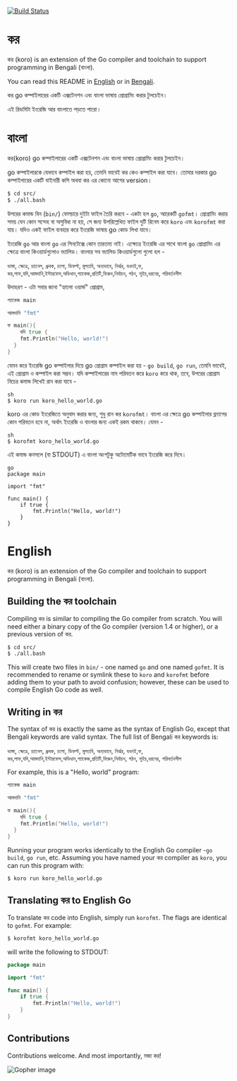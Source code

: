 [![Build Status](https://travis-ci.org/ChimeraCoder/koro.svg?branch=master)](https://travis-ci.org/ChimeraCoder/koro)

#  কর

কর (koro) is an extension of the Go compiler and toolchain to support programming in Bengali (বাংলা). 

You can read this README in [English](#english) or in [Bengali](#বাংলা).

কর go কম্পাইলারের একটি এক্সটেনশন এবং বাংলা ভাষায় প্রোগ্রামিং করার  টুলচেইন। 

এই রিডমিটা ইংরেজি আর বাংলাতে  পড়তে পারো।


# বাংলা

 কর(koro) go কম্পাইলারের একটি এক্সটেনশন এবং বাংলা ভাষায় প্রোগ্রামিং করার  টুলচেইন। 

go কম্পাইলারকে যেভাবে কম্পাইল করা হয়, তেমনি ভাবেই কর কেও কম্পাইল করা যাবে। তোমার দরকার go কম্পাইলারের একটি বাইনারী কপি অথবা কর এর কোনো আগের version।

```sh
$ cd src/
$ ./all.bash
```

উপরের কমান্ড বিন (`bin/`) ফোল্ডারে দুইটা ফাইল তৈরি করবে - একটা হল `go`, আরেকটি `gofmt`। প্রোগ্রামিং করার সময় যেন কোন সন্দেহ বা অসুবিধা না হয়, সে জন্য উপরিল্লেখিত ফাইল দুটি রিনেম করে `koro` এবং `korofmt` করা যায়। যদিও একই ফাইল ব্যবহার করে ইংরেজি ভাষায় go কোড লিখা যাবে।

ইংরেজি `go` আর বাংলা `go` এর সিনটেক্সে কোন তারতম্য নাই। এক্ষেত্রে ইংরেজি এর সাথে বাংলা `go` প্রোগ্রামিং এর ক্ষেত্রে বাংলা কিওয়ার্ডগুলোও ভ্যালিড। বাংলার সব ভ্যালিড কিওয়ার্ডগুলো গুলো হল - 

 `ভাঙ্গা`, `ক্ষেত্রে`, 	`চ্যানেল`, `ধ্রুবক`, `চলো`, 	`ডিফল্ট`, `মুলতবি`, `অন্যভাবে`, `নির্ঝর`, `যখনই`,`ফ`, `কর`,`লাফ`,`যদি`,`আমদানি`,`ইন্টারফেস`,`অভিধান`,`প্যাকেজ`,`প্রতিটি`,`ফিরুন`,`নির্বাচন`, `গঠন`, `সুইচ`,`ধরনের`, `পরিবর্তনশীল`

উদাহরণ - এটা সবার জানা "হ্যালো ওয়ার্ন্ড" প্রোগ্রাম, 

```go
প্যাকেজ main

আমদানি "fmt"

ফ main(){
    যদি true {
    fmt.Println("Hello, world!")
  }
}
```

যেমন করে ইংরেজি go কম্পাইলার দিয়ে go প্রোগ্রাম কম্পাইল করা হয় - `go build`, `go run`, তেমনি ভাবেই, এই প্রোগ্রাম ও কম্পাইল করা
সম্ভব। যদি কম্পাইলারের নাম পরিবতন করে `koro` করে থাক, তবে, উপরের প্রোগ্রাম নিচের কমান্ড লিখেই রান করা যাবে - 

```
sh
$ koro run koro_hello_world.go
```

koro এর কোড ইংরেজিতে অনুবাদ করার জন্য, শুধু রান কর `korofmt`। বাংলা এর ক্ষেত্রে go কম্পাইলার ফ্ল্যাগের কোন পরিবতন হবে না, অর্থাৎ ইংরেজি ও বাংলার জন্য একই রকম থাকবে। যেমন - 

```
sh
$ korofmt koro_hello_world.go
```

এই কমান্ড কনসলে (বা  STDOUT) এ বাংলা অংশটুকু অটোমেটিক ভাবে ইংরেজি করে দিবে।

```
go
package main

import "fmt"

func main() {
	if true {
		fmt.Println("Hello, world!")
	}
}
```


# English

 কর (koro) is an extension of the Go compiler and toolchain to support programming in Bengali (বাংলা).



## Building the কর toolchain

Compiling কর is similar to compiling the Go compiler from scratch. You will need either a binary copy of the Go compiler (version 1.4 or higher), or a previous version of কর. 

```sh
$ cd src/
$ ./all.bash
```

This will create two files in `bin/` - one named `go` and one named `gofmt`. It is recommended to rename or symlink these to `koro` and `korofmt` before adding them to your path to avoid confusion; however, these can be used to compile English Go code as well.
## Writing in কর

The syntax of কর is exactly the same as the syntax of English Go, except that Bengali keywords are valid syntax. The full list of Bengali কর keywords is:

 `ভাঙ্গা`, `ক্ষেত্রে`, 	`চ্যানেল`, `ধ্রুবক`, `চলো`, 	`ডিফল্ট`, `মুলতবি`, `অন্যভাবে`, `নির্ঝর`, `যখনই`,`ফ`, `কর`,`লাফ`,`যদি`,`আমদানি`,`ইন্টারফেস`,`অভিধান`,`প্যাকেজ`,`প্রতিটি`,`ফিরুন`,`নির্বাচন`, `গঠন`, `সুইচ`,`ধরনের`, `পরিবর্তনশীল`

For example, this is a "Hello, world" program:


```go
প্যাকেজ main

আমদানি "fmt"

ফ main(){
    যদি true {
    fmt.Println("Hello, world!")
  }
}
```

Running your program works identically to the English Go compiler -`go build`, `go run`, etc. Assuming you have named your কর compiler as `koro`, you can run this program with:

```sh
$ koro run koro_hello_world.go
```


## Translating কর to English Go


To translate কর code into English, simply run `korofmt`. The flags are identical to `gofmt`. For example:



```sh
$ korofmt koro_hello_world.go
```

will write the following to STDOUT:

```go
package main

import "fmt"

func main() {
	if true {
		fmt.Println("Hello, world!")
	}
}
```


## Contributions

Contributions welcome. And most importantly, মজা কর!

![Gopher image](doc/gopher/biplane.jpg)
